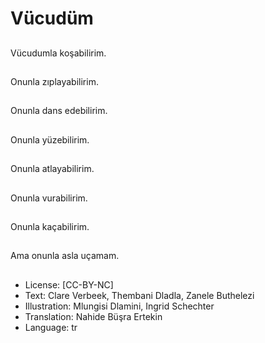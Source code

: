 # Vücudüm

##
Vücudumla koşabilirim.

##
Onunla zıplayabilirim.

##
Onunla dans edebilirim.

##
Onunla yüzebilirim.

##
Onunla atlayabilirim.

##
Onunla vurabilirim.

##
Onunla kaçabilirim.

##
Ama onunla asla uçamam.

##
* License: [CC-BY-NC]
* Text: Clare Verbeek, Thembani Dladla, Zanele Buthelezi
* Illustration: Mlungisi Dlamini, Ingrid Schechter
* Translation: Nahide Büşra Ertekin
* Language: tr
